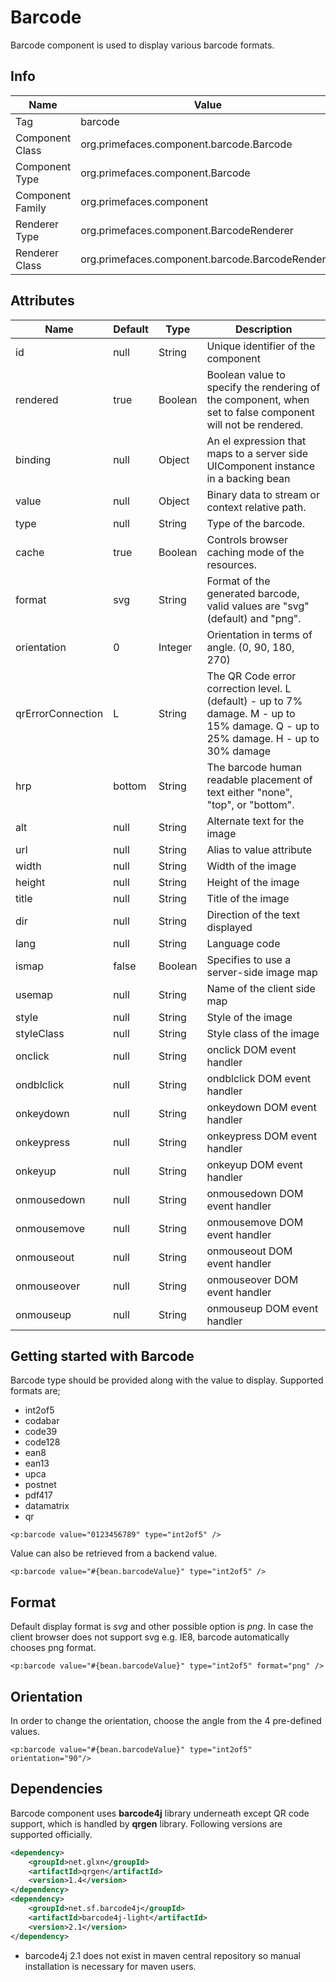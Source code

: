 # Barcode

Barcode component is used to display various barcode formats.

## Info

| Name | Value |
| --- | --- |
| Tag | barcode
| Component Class | org.primefaces.component.barcode.Barcode
| Component Type | org.primefaces.component.Barcode
| Component Family | org.primefaces.component |
| Renderer Type | org.primefaces.component.BarcodeRenderer
| Renderer Class | org.primefaces.component.barcode.BarcodeRenderer

## Attributes

| Name | Default | Type | Description |
| --- | --- | --- | --- |
| id | null | String | Unique identifier of the component
| rendered | true | Boolean | Boolean value to specify the rendering of the component, when set to false component will not be rendered.
| binding | null | Object | An el expression that maps to a server side UIComponent instance in a backing bean
| value | null | Object | Binary data to stream or context relative path.
| type | null | String | Type of the barcode.
| cache | true | Boolean | Controls browser caching mode of the resources.
| format | svg | String | Format of the generated barcode, valid values are "svg" (default) and "png".
| orientation | 0 | Integer | Orientation in terms of angle. (0, 90, 180, 270)
| qrErrorConnection | L | String | The QR Code error correction level. L (default) - up to 7% damage. M - up to 15% damage. Q - up to 25% damage. H - up to 30% damage
| hrp | bottom | String | The barcode human readable placement of text either "none", "top", or "bottom".
| alt | null | String | Alternate text for the image
| url | null | String | Alias to value attribute
| width | null | String | Width of the image
| height | null | String | Height of the image
| title | null | String | Title of the image
| dir | null | String | Direction of the text displayed
| lang | null | String | Language code
| ismap | false | Boolean | Specifies to use a server-side image map
| usemap | null | String | Name of the client side map
| style | null | String | Style of the image
| styleClass | null | String | Style class of the image
| onclick | null | String | onclick DOM event handler
| ondblclick | null | String | ondblclick DOM event handler
| onkeydown | null | String | onkeydown DOM event handler
| onkeypress | null | String | onkeypress DOM event handler
| onkeyup | null | String | onkeyup DOM event handler
| onmousedown | null | String | onmousedown DOM event handler
| onmousemove | null | String | onmousemove DOM event handler
| onmouseout | null | String | onmouseout DOM event handler
| onmouseover | null | String | onmouseover DOM event handler
| onmouseup | null | String | onmouseup DOM event handler

## Getting started with Barcode
Barcode type should be provided along with the value to display. Supported formats are;

- int2of5
- codabar
- code39
- code128
- ean8
- ean13
- upca
- postnet
- pdf417
- datamatrix
- qr

```xhtml
<p:barcode value="0123456789" type="int2of5" />
```

Value can also be retrieved from a backend value.

```xhtml
<p:barcode value="#{bean.barcodeValue}" type="int2of5" />
```
## Format
Default display format is _svg_ and other possible option is _png_. In case the client browser does not
support svg e.g. IE8, barcode automatically chooses png format.

```xhtml
<p:barcode value="#{bean.barcodeValue}" type="int2of5" format="png" />
```
## Orientation
In order to change the orientation, choose the angle from the 4 pre-defined values.

```xhtml
<p:barcode value="#{bean.barcodeValue}" type="int2of5" orientation="90"/>
```
## Dependencies
Barcode component uses **barcode4j** library underneath except QR code support, which is handled
by **qrgen** library. Following versions are supported officially.

```xml
<dependency>
    <groupId>net.glxn</groupId>
    <artifactId>qrgen</artifactId>
    <version>1.4</version>
</dependency>
<dependency>
    <groupId>net.sf.barcode4j</groupId>
    <artifactId>barcode4j-light</artifactId>
    <version>2.1</version>
</dependency>
```
* barcode4j 2.1 does not exist in maven central repository so manual installation is necessary for
maven users.
